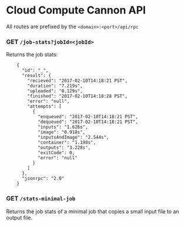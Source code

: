 # Cloud Compute Cannon API

All routes are prefixed by the `<domain>:<port>/api/rpc`

### GET `/job-stats?jobId=<jobId>`

Returns the job stats:

```
	{
	  "id": "_",
	  "result": {
	    "recieved": "2017-02-10T14:18:21 PST",
	    "duration": "7.219s",
	    "uploaded": "0.129s",
	    "finished": "2017-02-10T14:18:28 PST",
	    "error": "null",
	    "attempts": [
	      {
	        "enqueued": "2017-02-10T14:18:21 PST",
	        "dequeued": "2017-02-10T14:18:21 PST",
	        "inputs": "1.626s",
	        "image": "0.918s",
	        "inputsAndImage": "2.544s",
	        "container": "1.198s",
	        "outputs": "3.228s",
	        "exitCode": 0,
	        "error": "null"
	      }
	    ]
	  },
	  "jsonrpc": "2.0"
	}
```

### GET `/stats-minimal-job`

Returns the job stats of a minimal job that copies a small input file to an output file.

